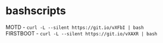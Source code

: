 # bashscripts
MOTD - `curl -L --silent https://git.io/vXFbI | bash`  
FIRSTBOOT - `curl -L --silent https://git.io/vXAXR | bash`
